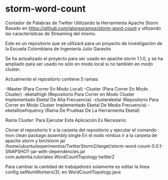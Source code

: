 storm-word-count
================

Contador de Palabras de Twitter Utilizando la Herramienta Apache Storm Basado en https://github.com/jalonsoramos/storm-word-count y utlizando las caracterísitcas de Streaming del mismo.

Este es un repositorio que se utilizará para un proyecto de investigación de la Escuela Colombiana de Ingeniería Julio Garavito

Se ha actualizado el proyecto para ser usado en apache storm 1.1.0, y se ha ampliado para ser usado no sólo en modo local si no también en modo cluster.

Actualmente el repositorio contiene 5 ramas:

-Master (Para Correr En Modo Local)
-Cluster (Para Correr En Modo Cluster)
-eketalhigh (Repositorio Para Correr en Modo Cluster Implementado Eketal De Alta Frecuencia)
-clustereketal (Repositorio Para Correr en Modo Cluster Implementado Eketal De Media Frecuencia)
-eketallowfrquency (Rama De Pruebas De La Herramienta Eketal)

Rama Cluster: Para Ejecutar Esta Aplicación Es Necesario:

Clonar el repositorio
Ir a la carpeta del repositorio y ejecutar el comando : mvn clean package assembly:single
En el nodo nimbus ir a la carpeta de apache storm y bin/storm jar /home/ubuntu/experimentos/TwitterStorm2/target/storm-word-count-0.0.1-SNAPSHOT-jar-with-dependencies.jar com.autentia.tutoriales.WordCountTopology twitter2

Para cambiar la cantidad de trabajadores solamente es editar la línea config.setNumWorkers(3); en WordCountTopology.java
